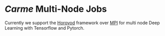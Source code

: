 
# *Carme* Multi-Node Jobs

Currently we support the [Horovod](HowTo_Horovod.ipynb) framework over [MPI](HowTo_MPI.ipynb) for multi node Deep Learning with Tensorflow and Pytorch.
